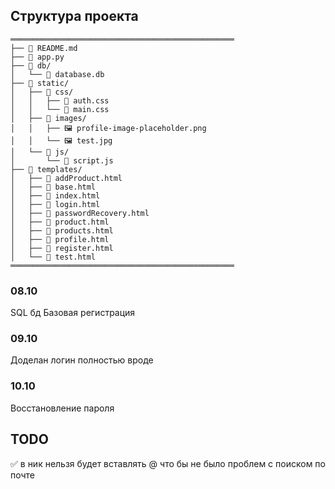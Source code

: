 ## Структура проекта
```
══════════════════════════════════════════════════
├── 📄 README.md
├── 📄 app.py
├── 📁 db/
│   └── 📄 database.db
├── 📁 static/
│   ├── 📁 css/
│   │   ├── 📄 auth.css
│   │   └── 📄 main.css
│   ├── 📁 images/
│   │   ├── 🖼 profile-image-placeholder.png
│   │   └── 🖼 test.jpg
│   └── 📁 js/
│       └── 📄 script.js
├── 📁 templates/
│   ├── 📄 addProduct.html
│   ├── 📄 base.html
│   ├── 📄 index.html
│   ├── 📄 login.html
│   ├── 📄 passwordRecovery.html
│   ├── 📄 product.html
│   ├── 📄 products.html
│   ├── 📄 profile.html
│   ├── 📄 register.html
│   └── 📄 test.html
══════════════════════════════════════════════════
```

### 08.10
SQL бд
Базовая регистрация

### 09.10
Доделан логин полностью вроде

### 10.10
Восстановление пароля

## TODO
✅ в ник нельзя будет вставлять @ что бы не было проблем с поиском по почте

